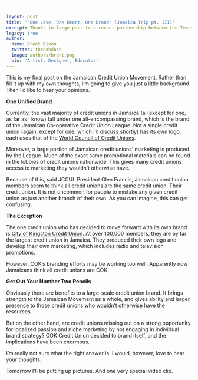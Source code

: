 ```yaml
---

layout: post
title: '"One Love, One Heart, One Brand" (Jamaica Trip pt. III)'
excerpt: Thanks in large part to a recent partnership between the Texas Credit Union League and the Jamaican Credit Union League (and specifically a partnership between Energy Capital Credit Union and Kirkvine Co-operative Credit Union), I had the opportunity to travel to Jamaica for a week, visit several of its credit unions, and meet with the president of the League, Mr. Glen Francis.
legacy: true
author:
  name: Brent Dixon
  twitter: thehabdash
  image: authors/brent.png
  bio: 'Artist, Designer, Educator'
---
```


<p>This is my final post on the Jamaican Credit Union Movement. Rather than fill it up with my own thoughts, I&#8217;m going to give you just a little background. Then I&#8217;d like to hear your opinions.</p>
<p><strong>One Unified Brand</strong></p>
<p>Currently, the vast majority of credit unions in Jamaica (all except for one, as far as I know) fall under one all-encompassing brand, which is the brand of the Jamaican Co-operative Credit Union League. Not a single credit union (again, except for one, which I&#8217;ll discuss shortly) has its own logo, each uses that of the <a href='http://www.woccu.org/'>World Council of Credit Unions</a>.</p>
<p>Moreover, a large portion of Jamaican credit unions&#8217; marketing is produced by the League. Much of the exact same promotional materials can be found in the lobbies of credit unions nationwide. This gives many credit unions access to marketing they wouldn&#8217;t otherwise have.</p>
<p>Because of this, said <span class='caps'><span class="caps">JCCUL</span> </span>President Glen Francis, Jamaican credit union members seem to think all credit unions are the same credit union. Their credit union. It is not uncommon for people to mistake any given credit union as  just another branch of their own. As you can imagine, this can get confusing.</p>
<p><strong>The Exception</strong></p>
<p>The one credit union who has decided to move forward with its own brand is <a href='http://cokcu.com/'>City of Kingston Credit Union</a>. At over 100,000 members, they are by far the largest credit union in Jamaica. They produced their own logo and develop their own marketing, which includes radio and television promotions.</p>
<p>However, <span class='caps'><span class="caps">COK</span></span>&#8217;s branding efforts may be working too well. Apparently now Jamaicans think all credit unions are <span class='caps'><span class="caps">COK</span></span>.</p>
<p><strong>Get Out Your Number Two Pencils</strong></p>
<p>Obviously there are benefits to a large-scale credit union brand. It brings strength to the Jamaican Movement as a whole, and gives ability and larger presence to those credit unions who wouldn&#8217;t otherwise have the resources.</p>
<p>But on the other hand, are credit unions missing out on a strong opportunity for localized passion and niche marketing by not engaging in individual brand strategy? <span class='caps'><span class="caps">COK</span> </span>Credit Union decided to brand itself, and the implications have been enormous.</p>
<p>I&#8217;m really not sure what the right answer is. I would, however, love to hear your thoughts.</p>
<p>Tomorrow I&#8217;ll be putting up pictures. And one very special video clip.</p>
